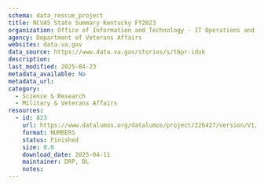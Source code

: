 ```yaml
---
schema: data_rescue_project 
title: NCVAS State Summary Kentucky FY2023
organization: Office of Information and Technology - IT Operations and Services (ITOPS)
agency: Department of Veterans Affairs
websites: data.va.gov
data_source: https://www.data.va.gov/stories/s/t6pr-iduk
description: 
last_modified: 2025-04-23
metadata_available: No
metadata_url: 
category:
  - Science & Research 
  - Military & Veterans Affairs 
resources:
  - id: 823
    url: https://www.datalumos.org/datalumos/project/226427/version/V1/view
    format: NUMBERS
    status: Finished
    size: 0.0
    download_date: 2025-04-11
    maintainer: DRP, DL
    notes: 
---
```


